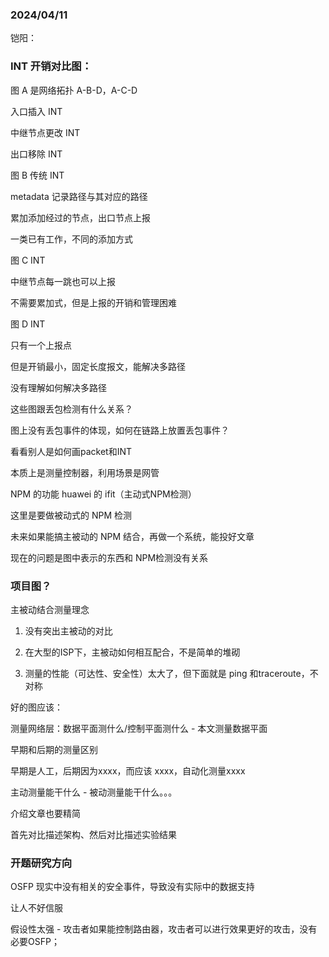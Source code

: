 ### 2024/04/11

铠阳：



### INT 开销对比图：

图 A 是网络拓扑 A-B-D，A-C-D

入口插入 INT

中继节点更改 INT

出口移除 INT



图 B 传统 INT

metadata 记录路径与其对应的路径

累加添加经过的节点，出口节点上报

一类已有工作，不同的添加方式



图 C INT

中继节点每一跳也可以上报

不需要累加式，但是上报的开销和管理困难



图 D INT

只有一个上报点

但是开销最小，固定长度报文，能解决多路径

没有理解如何解决多路径



这些图跟丢包检测有什么关系？

图上没有丢包事件的体现，如何在链路上放置丢包事件？

看看别人是如何画packet和INT



本质上是测量控制器，利用场景是网管

NPM 的功能 huawei 的 ifit（主动式NPM检测）

这里是要做被动式的 NPM 检测



未来如果能搞主被动的 NPM 结合，再做一个系统，能投好文章



现在的问题是图中表示的东西和 NPM检测没有关系





### 项目图？

主被动结合测量理念

1. 没有突出主被动的对比
2. 在大型的ISP下，主被动如何相互配合，不是简单的堆砌

3. 测量的性能（可达性、安全性）太大了，但下面就是 ping 和traceroute，不对称



好的图应该：

测量网络层：数据平面测什么/控制平面测什么 - 本文测量数据平面

早期和后期的测量区别

早期是人工，后期因为xxxx，而应该 xxxx，自动化测量xxxx

主动测量能干什么 - 被动测量能干什么。。。



介绍文章也要精简

首先对比描述架构、然后对比描述实验结果





### 开题研究方向

OSFP 现实中没有相关的安全事件，导致没有实际中的数据支持

让人不好信服



假设性太强 - 攻击者如果能控制路由器，攻击者可以进行效果更好的攻击，没有必要OSFP；



